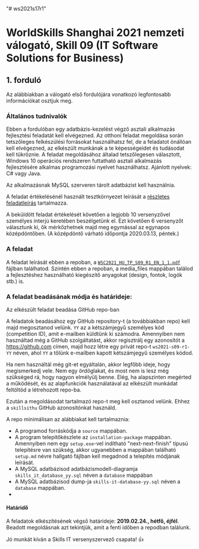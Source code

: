 "# ws2021s17r1" 

# WorldSkills Shanghai 2021 nemzeti válogató, Skill 09 (IT Software Solutions for Business)


## 1. forduló

Az alábbiakban a válogató első fordulójára vonatkozó legfontosabb információkat osztjuk meg.

### Általános tudnivalók

Ebben a fordulóban egy adatbázis-kezelést végző asztali alkalmazás fejlesztési feladatát kell elvégezned. Az otthoni feladat megoldása során tetszőleges felkészülési forrásokat használhatsz fel, de a feladatot önállóan kell elvégezned, az elkészült munkának a te képességeidet és tudásodat kell tükröznie. A feladat megoldásához általad tetszőlegesen választott, Windows 10 operációs rendszeren futtatható asztali alkalmazás fejlesztésére alkalmas programozási nyelvet használhatsz. Ajánlott nyelvek: C# vagy Java.


Az alkalmazásnak MySQL szerveren tárolt adatbázist kell használnia. 

A feladat értékelésénél használt tesztkörnyezet leírását a [részletes feladatleírás](https://github.com/skillsithu/ws2021-s09-hu-r1/blob/master/WSC2021_HU_TP_S09_R1_EN_1_1.pdf) tartalmazza. 

A beküldött feladat értékelését követően a legjobb 10 versenyzővel személyes interjú keretében beszélgetünk el. Ezt követően 6 versenyzőt választunk ki, ők mérkőzhetnek majd meg egymással az egynapos középdöntőben. (A középdöntő várható időpontja 2020.03.13, péntek.) 

### A feladat

A feladat leírását ebben a repoban, a [`WSC2021_HU_TP_S09_R1_EN_1_1.pdf`](https://github.com/skillsithu/ws2021-s09-hu-r1/blob/master/WSC2021_HU_TP_S09_R1_EN_1_1.pdf) fájlban találhatod.
Szintén ebben a repoban, a media_files mappában találod a fejlesztéshez használható kiegészítő anyagokat (design, fontok, logók stb.) is.


### A feladat beadásának módja és határideje:

Az elkészült feladat beadása GitHub repo-ban

A feladatok beadásához egy GitHub repository-t (a továbbiakban repo) kell majd megosztanod velünk. `YY` az a kétszámjegyű személyes kód (competition ID), amit e-mailben küldtünk ki számodra. Amennyiben nem használtad még a GitHub szolgáltatást, akkor regisztrálj egy azonosítót a https://github.com címen, majd hozz létre egy privát repo-t `ws2021-s09-r1-YY`  néven, ahol `YY` a tőlünk e-mailben kapott kétszámjegyű személyes kódod. 

Ha nem használtál még git-et egyáltalán, akkor legfőbb ideje, hogy megismerkedj vele. Nem egy ördöglakat, és most nem is lesz még szükséged rá, hogy nagyon elmélyülj benne. Elég, ha alapszinten megérted a működését, és az alapfunkciók használatával az elkészült munkádat feltöltöd a létrehozott repo-ba. 

Ezután a megoldásodat tartalmazó repo-t meg kell osztanod velünk. Ehhez a `skillsithu` GitHub azonosítónkat használd.

A repo minimálisan az alábbiakat kell tartalmaznia:

 - A programod forráskódja a `source` mappában. 
 - A program telepítőkészlete az `installation-package` mappában. Amennyiben nem egy `setup.exe`-vel indítható "next-next-finish" típusú telepítésre van szükség, akkor ugyanebben a mappában található `setup.md` névre hallgató fájlban kell megadnod a telepítés módjának leírását. 
 - A MySQL adatbázisod adatbázismodell-diagramja  `skills_it_database_yy.sql` néven a  `database` mappában
 - A MySQL adatbázisod dump-ja `skills-it-database-yy.sql` néven a  `database` mappában.
 - 


#### Határidő

A feladatok elkészítésének végső határideje: **2019.02.24., hétfő, éjfél**.
Beadott megoldásnak azt tekintjük, amit a fenti időben a repodban találunk.

Jó munkát kíván a Skills IT versenyszervező csapata! :+1:  